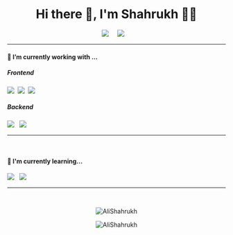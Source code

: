 <h1 align='center'> Hi there 👋, I'm Shahrukh  👩‍💻 </h1>

<!--
**AliShahrukh/AliShahrukh** is a ✨ _special_ ✨ repository because its `README.md` (this file) appears on your GitHub profile.

Here are some ideas to get you started:

- 🔭 I’m currently working on ...
- 🌱 I’m currently learning ...
- 👯 I’m looking to collaborate on ...
- 🤔 I’m looking for help with ...
- 💬 Ask me about ...
- 📫 How to reach me: ...
- 😄 Pronouns: ...
- ⚡ Fun fact: ...
-->


<p align='center'>
  <a href="https://www.linkedin.com/in/md-shahrukh-ali/"><img src="https://img.shields.io/badge/linkedin-%230077B5.svg?&style=for-the-badge&logo=linkedin&logoColor=white" /></a>&nbsp;&nbsp;&nbsp;&nbsp;
  <a href="mailto:shahrukh.ali7860@gmail.com?subject=AskShahrukh"><img src="https://img.shields.io/badge/gmail-%23D14836.svg?&style=for-the-badge&logo=gmail&logoColor=white" /></a>&nbsp;&nbsp;&nbsp;&nbsp;

</p>


<hr>


<h4> 🔭 I’m currently working with ...</h4>


<h5> Frontend</h5>
<p >
  <img src="https://img.shields.io/badge/html5%20-%23e34f26.svg?&style=for-the-badge&logo=html5&logoColor=white" />&nbsp;&nbsp;<img src="https://img.shields.io/badge/css3%20-%231572B6.svg?&style=for-the-badge&logo=css3&logoColor=white" />&nbsp;&nbsp;<img src="https://img.shields.io/badge/javascript%20-%23F7DF1E.svg?&style=for-the-badge&logo=javascript&logoColor=white" />&nbsp;&nbsp;
</p>

<h5> Backend</h5>
<p >
  <img src="https://img.shields.io/badge/java%20-%23e34f26.svg?&style=for-the-badge&logo=java&logoColor=white" />&nbsp;&nbsp;
  <img src="https://img.shields.io/badge/mysql%20-%2361DAFB.svg?&style=for-the-badge&logo=mysql&logoColor=white" />&nbsp;&nbsp;
</p>

<hr>
<br>

<h4>🌱 I'm currently learning...</h4>
<p >
  <img src="https://img.shields.io/badge/react%20-%2361DAFB.svg?&style=for-the-badge&logo=react&logoColor=white" />&nbsp;&nbsp;&nbsp;<img src="https://img.shields.io/badge/node.js%20-%23339933.svg?&style=for-the-badge&logo=node.js&logoColor=white" />&nbsp;&nbsp;&nbsp;
</p>

<hr>
<br>
<p align='center'><img src="https://github-readme-stats.vercel.app/api/top-langs/?username=AliShahrukh&layout=compact" alt="AliShahrukh"/></p>
<p align='center'><img src="https://github-readme-stats.vercel.app/api?username=AliShahrukh&show_icons=true&theme=radical" alt="AliShahrukh" /></p>
